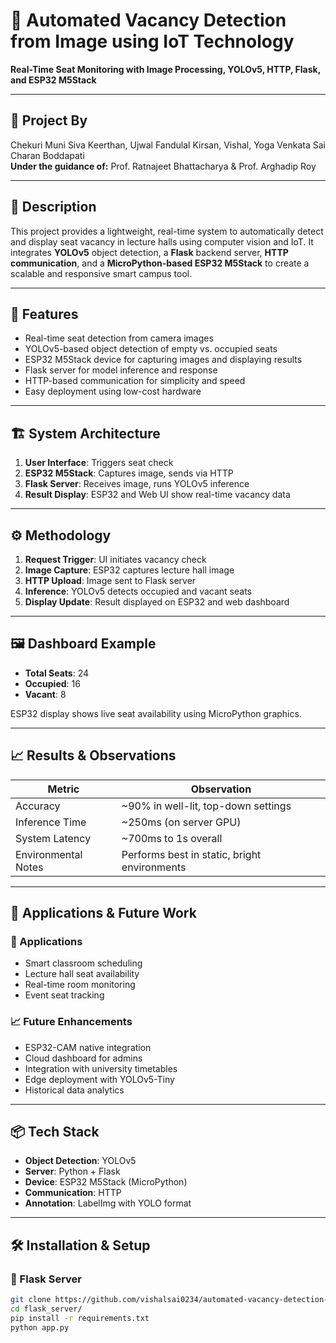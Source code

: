 # 📍 Automated Vacancy Detection from Image using IoT Technology

**Real-Time Seat Monitoring with Image Processing, YOLOv5, HTTP, Flask, and ESP32 M5Stack**

---

## 🧠 Project By

Chekuri Muni Siva Keerthan, Ujwal Fandulal Kirsan, Vishal, Yoga Venkata Sai Charan Boddapati  
**Under the guidance of:** Prof. Ratnajeet Bhattacharya & Prof. Arghadip Roy

---

## 📝 Description

This project provides a lightweight, real-time system to automatically detect and display seat vacancy in lecture halls using computer vision and IoT. It integrates **YOLOv5** object detection, a **Flask** backend server, **HTTP communication**, and a **MicroPython-based ESP32 M5Stack** to create a scalable and responsive smart campus tool.

---

## 🚀 Features

- Real-time seat detection from camera images
- YOLOv5-based object detection of empty vs. occupied seats
- ESP32 M5Stack device for capturing images and displaying results
- Flask server for model inference and response
- HTTP-based communication for simplicity and speed
- Easy deployment using low-cost hardware

---

## 🏗️ System Architecture

1. **User Interface**: Triggers seat check  
2. **ESP32 M5Stack**: Captures image, sends via HTTP  
3. **Flask Server**: Receives image, runs YOLOv5 inference  
4. **Result Display**: ESP32 and Web UI show real-time vacancy data  


---

## ⚙️ Methodology

1. **Request Trigger**: UI initiates vacancy check  
2. **Image Capture**: ESP32 captures lecture hall image  
3. **HTTP Upload**: Image sent to Flask server  
4. **Inference**: YOLOv5 detects occupied and vacant seats  
5. **Display Update**: Result displayed on ESP32 and web dashboard  

---

## 🖼️ Dashboard Example

- **Total Seats**: 24  
- **Occupied**: 16  
- **Vacant**: 8  

ESP32 display shows live seat availability using MicroPython graphics.

---

## 📈 Results & Observations

| Metric             | Observation                          |
|--------------------|--------------------------------------|
| Accuracy           | ~90% in well-lit, top-down settings |
| Inference Time     | ~250ms (on server GPU)              |
| System Latency     | ~700ms to 1s overall                |
| Environmental Notes| Performs best in static, bright environments |

---

## 🔮 Applications & Future Work

### 📌 Applications
- Smart classroom scheduling
- Lecture hall seat availability
- Real-time room monitoring
- Event seat tracking

### 📈 Future Enhancements
- ESP32-CAM native integration  
- Cloud dashboard for admins  
- Integration with university timetables  
- Edge deployment with YOLOv5-Tiny  
- Historical data analytics  

---

## 📦 Tech Stack

- **Object Detection**: YOLOv5  
- **Server**: Python + Flask  
- **Device**: ESP32 M5Stack (MicroPython)  
- **Communication**: HTTP  
- **Annotation**: LabelImg with YOLO format

---

## 🛠️ Installation & Setup

### 🔧 Flask Server
```bash
git clone https://github.com/vishalsai0234/automated-vacancy-detection-iot
cd flask_server/
pip install -r requirements.txt
python app.py
